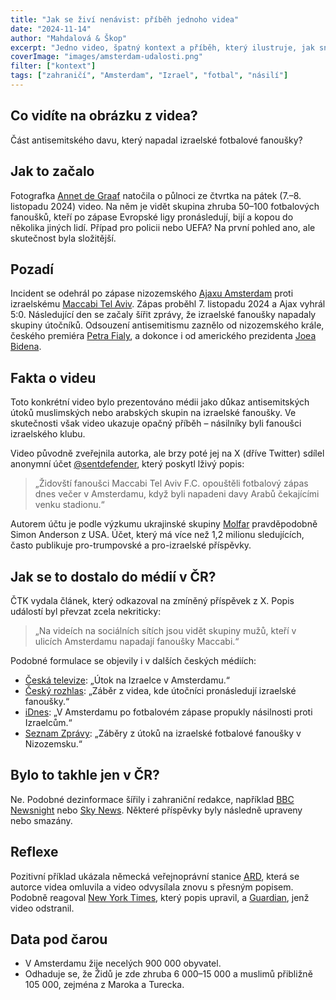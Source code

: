 ```yaml
---
title: "Jak se živí nenávist: příběh jednoho videa"
date: "2024-11-14"
author: "Mahdalová & Škop"
excerpt: "Jedno video, špatný kontext a příběh, který ilustruje, jak snadno může dojít k manipulaci veřejného mínění."
coverImage: "images/amsterdam-udalosti.png"
filter: ["kontext"]
tags: ["zahraničí", "Amsterdam", "Izrael", "fotbal", "násilí"]
---
```


## Co vidíte na obrázku z videa?  

Část antisemitského davu, který napadal izraelské fotbalové fanoušky?  

## Jak to začalo  

Fotografka [Annet de Graaf](https://www.annetdegraaf.nl) natočila o půlnoci ze čtvrtka na pátek (7.–8. listopadu 2024) video. Na něm je vidět skupina zhruba 50–100 fotbalových fanoušků, kteří po zápase Evropské ligy pronásledují, bijí a kopou do několika jiných lidí. Případ pro policii nebo UEFA? Na první pohled ano, ale skutečnost byla složitější.  

## Pozadí  

Incident se odehrál po zápase nizozemského [Ajaxu Amsterdam](https://www.ajax.nl) proti izraelskému [Maccabi Tel Aviv](https://www.maccabi-tlv.co.il). Zápas proběhl 7. listopadu 2024 a Ajax vyhrál 5:0. Následující den se začaly šířit zprávy, že izraelské fanoušky napadaly skupiny útočníků. Odsouzení antisemitismu zaznělo od nizozemského krále, českého premiéra [Petra Fialy](https://www.vlada.cz/cz/clenove-vlady/premier), a dokonce i od amerického prezidenta [Joea Bidena](https://www.whitehouse.gov).  

## Fakta o videu  

Toto konkrétní video bylo prezentováno médii jako důkaz antisemitských útoků muslimských nebo arabských skupin na izraelské fanoušky. Ve skutečnosti však video ukazuje opačný příběh – násilníky byli fanoušci izraelského klubu.  

Video původně zveřejnila autorka, ale brzy poté jej na X (dříve Twitter) sdílel anonymní účet [@sentdefender](https://twitter.com/sentdefender), který poskytl lživý popis:  

> „Židovští fanoušci Maccabi Tel Aviv F.C. opouštěli fotbalový zápas dnes večer v Amsterdamu, když byli napadeni davy Arabů čekajícími venku stadionu.“  

Autorem účtu je podle výzkumu ukrajinské skupiny [Molfar](https://www.molfar.global) pravděpodobně Simon Anderson z USA. Účet, který má více než 1,2 milionu sledujících, často publikuje pro-trumpovské a pro-izraelské příspěvky.  

## Jak se to dostalo do médií v ČR?  

ČTK vydala článek, který odkazoval na zmíněný příspěvek z X. Popis událostí byl převzat zcela nekriticky:  

> „Na videích na sociálních sítích jsou vidět skupiny mužů, kteří v ulicích Amsterdamu napadají fanoušky Maccabi.“  

Podobné formulace se objevily i v dalších českých médiích:  

- [Česká televize](https://www.ceskatelevize.cz): „Útok na Izraelce v Amsterdamu.“  
- [Český rozhlas](https://www.rozhlas.cz): „Záběr z videa, kde útočníci pronásledují izraelské fanoušky.“  
- [iDnes](https://www.idnes.cz): „V Amsterdamu po fotbalovém zápase propukly násilnosti proti Izraelcům.“  
- [Seznam Zprávy](https://www.seznamzpravy.cz): „Záběry z útoků na izraelské fotbalové fanoušky v Nizozemsku.“  

## Bylo to takhle jen v ČR?  

Ne. Podobné dezinformace šířily i zahraniční redakce, například [BBC Newsnight](https://www.bbc.co.uk/programmes/newsnight) nebo [Sky News](https://news.sky.com). Některé příspěvky byly následně upraveny nebo smazány.  

## Reflexe  

Pozitivní příklad ukázala německá veřejnoprávní stanice [ARD](https://www.ard.de), která se autorce videa omluvila a video odvysílala znovu s přesným popisem. Podobně reagoval [New York Times](https://www.nytimes.com), který popis upravil, a [Guardian](https://www.theguardian.com), jenž video odstranil.  

## Data pod čarou  

- V Amsterdamu žije necelých 900 000 obyvatel.  
- Odhaduje se, že Židů je zde zhruba 6 000–15 000 a muslimů přibližně 105 000, zejména z Maroka a Turecka.  





